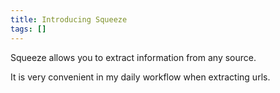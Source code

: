 ```yaml
---
title: Introducing Squeeze
tags: []
---
```


Squeeze allows you to extract information from any source.

It is very convenient in my daily workflow when extracting urls.
